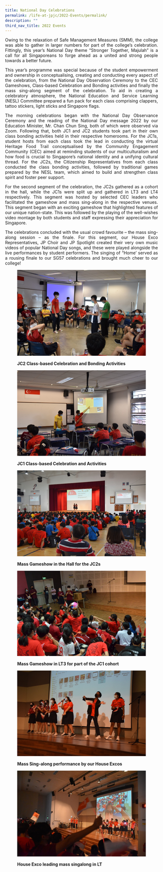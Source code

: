 ```yaml
---
title: National Day Celebrations
permalink: /life-at-jpjc/2022-Events/permalink/
description: ""
third_nav_title: 2022 Events
---
```

<div align=justify>
	
Owing to the relaxation of Safe Management Measures (SMM), the college was able to gather in larger numbers for part of the college’s celebration. Fittingly, this year’s National Day theme “Stronger Together, Majulah” is a call for all Singaporeans to forge ahead as a united and strong people towards a better future.

This year’s programme was special because of the student empowerment and ownership in conceptualising, creating and conducting every aspect of the celebration, from the National Day Observation Ceremony to the CEC Gameshows, Class-based Celebration and Bonding activities and finally the mass sing-along segment of the celebration. To aid in creating a celebratory atmosphere, the National Education and Service Learning (NESL) Committee prepared a fun pack for each class comprising clappers, tattoo stickers, light sticks and Singapore flags. 

The morning celebrations began with the National Day Observance Ceremony and the reading of the National Day message 2022 by our Education Minister, Mr. Chan Chun Sing, both of which were observed via Zoom. Following that, both JC1 and JC2 students took part in their own class bonding activities held in their respective homerooms. For the JC1s, student hosts from each class took the lead in conducting the virtual Heritage Food Trail conceptualised by the Community Engagement Community (CEC) aimed at reminding students of our multiculturalism and how food is crucial to Singapore’s national identity and a unifying cultural thread.  For the JC2s, the Citizenship Representatives from each class conducted the class bonding activities, followed by traditional games prepared by the NESL team, which aimed to build and strengthen class spirit and foster peer support. 

For the second segment of the celebration, the JC2s gathered as a cohort in the hall, while the JC1s were split up and gathered in LT3 and LT4 respectively. This segment was hosted by selected CEC leaders who facilitated the gameshow and mass sing-along in the respective venues. This segment began with an exciting gameshow that highlighted features of our unique nation-state. This was followed by the playing of the well-wishes video montage by both students and staff expressing their appreciation for Singapore. 

The celebrations concluded with the usual crowd favourite – the mass sing-along session – as the finale. For this segment, our House Exco Representatives, JP Choir and JP Spotlight created their very own music videos of popular National Day songs, and these were played alongside the live performances by student performers. The singing of “Home’ served as a rousing finale to our SG57 celebrations and brought much cheer to our college!
	</div>
	
<figure>
	
![](/images/Life%20@%20JPJC/2022%20Events/National%20Day%20Celebrations/Photo%201.jpg)
<figcaption><strong>JC2 Class-based Celebration and Bonding Activities</strong></figcaption>
	</figure>

<figure>
	
![](/images/Life%20@%20JPJC/2022%20Events/National%20Day%20Celebrations/Photo%202.jpg)
	<figcaption><strong>JC1 Class-based Celebration and Activities</strong></figcaption>
	</figure>

<figure>
	
![](/images/Life%20@%20JPJC/2022%20Events/National%20Day%20Celebrations/Photo%203.jpg)
<figcaption><strong>Mass Gameshow in the Hall for the JC2s</strong></figcaption>
	

![](/images/Life%20@%20JPJC/2022%20Events/National%20Day%20Celebrations/Photo%204.jpg)
	<figcaption><strong>Mass Gameshow in LT3 for part of the JC1 cohort</strong></figcaption>

![](/images/Life%20@%20JPJC/2022%20Events/National%20Day%20Celebrations/Photo%205.jpg)
	<figcaption><strong>Mass Sing-along performance by our House Excos</strong></figcaption>

![](/images/Life%20@%20JPJC/2022%20Events/National%20Day%20Celebrations/Photo%206%20House%20Exco%20leading%20mass%20singalong%20in%20LT.jpg)
	<figcaption><strong>House Exco leading mass singalong in LT</strong></figcaption>
	</figure>
	</div>